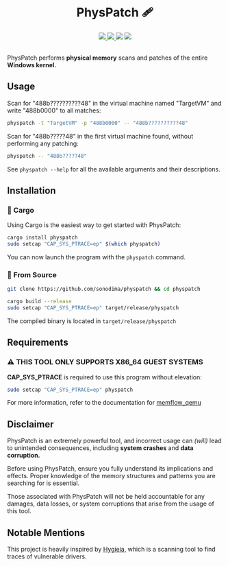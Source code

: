 <h1 align="center">PhysPatch 🩹</h1>

<div align="center">
  <a href="https://crates.io/crates/physpatch">
    <img src="https://img.shields.io/crates/v/physpatch.svg"/>
  </a>
  <a href="https://github.com/sonodima/physpatch/actions?workflow=CI">
    <img src="https://github.com/sonodima/physpatch/workflows/CI/badge.svg"/>
  </a>
  <img src="https://img.shields.io/badge/license-MIT-blue.svg"/>
  <a href="https://crates.io/crates/physpatch">
    <img src="https://img.shields.io/crates/d/physpatch?color=pink"/>
  </a>
</div>

<br>

PhysPatch performs **physical memory** scans and patches of the entire **Windows kernel.**

## Usage

Scan for "488b??????????48" in the virtual machine named "TargetVM" and write
"488b0000" to all matches:

```sh
physpatch -t "TargetVM" -p "488b0000" -- "488b??????????48"
```

Scan for "488b?????48" in the first virtual machine found, without performing
any patching:

```sh
physpatch -- "488b?????48"
```

See `physpatch --help` for all the available arguments and their descriptions.

## Installation

### 🦀 Cargo

Using Cargo is the easiest way to get started with PhysPatch:

```sh
cargo install physpatch
sudo setcap "CAP_SYS_PTRACE=ep" $(which physpatch)
```

You can now launch the program with the `physpatch` command.

### 🔩 From Source

```sh
git clone https://github.com/sonodima/physpatch && cd physpatch

cargo build --release
sudo setcap "CAP_SYS_PTRACE=ep" target/release/physpatch
```

The compiled binary is located in `target/release/physpatch`

## Requirements

### ⚠️ THIS TOOL ONLY SUPPORTS X86_64 GUEST SYSTEMS

__CAP_SYS_PTRACE__ is required to use this program without elevation:

```sh
sudo setcap "CAP_SYS_PTRACE=ep" physpatch
```

For more information, refer to the documentation for [memflow_qemu](https://github.com/memflow/memflow-qemu)

## Disclaimer

PhysPatch is an extremely powerful tool, and incorrect usage can *(will)* lead to unintended consequences, including **system crashes** and **data corruption.**

Before using PhysPatch, ensure you fully understand its implications and effects. Proper knowledge of 
the memory structures and patterns you are searching for is essential.

Those associated with PhysPatch will not be held accountable for any damages, data losses, or system
corruptions that arise from the usage of this tool.

## Notable Mentions

This project is heavily inspired by [Hygieia,](https://github.com/Deputation/hygieia) which is a scanning tool to find traces of vulnerable drivers.
